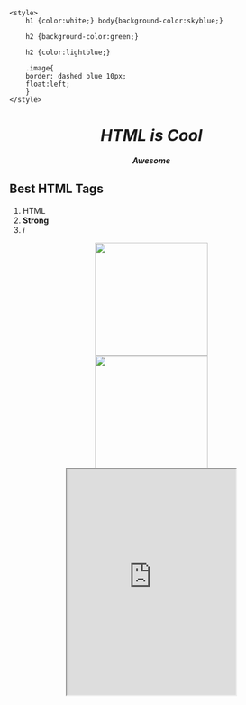 <DOCTYPE HTML> 
<HTML>
<Title> HTML Doc </Title>
  
    <style>       
        h1 {color:white;} body{background-color:skyblue;}  
    
        h2 {background-color:green;}
    
        h2 {color:lightblue;}
   
        .image{
        border: dashed blue 10px;
        float:left;
        }
    </style>
<body>
    <center>   <h1> <i> HTML is Cool </i> </h1> </center>
    <p> <center> <i> <b> Awesome </b> </i> </center> </p>
    <h2>Best HTML Tags </h2>
            <ol> <li> HTML </li> 
                <li> <strong> Strong</strong></li>    
                <li><i>i</i></li>
    </ol>
   <center> <img class="image" src="https://upload.wikimedia.org/wikipedia/commons/thumb/e/ea/Dog_coat_variation.png/220px-Dog_coat_variation.png" width="200"> </center>
    <center> <img src="https://upload.wikimedia.org/wikipedia/commons/9/99/Brooks_Chase_Ranger_of_Jolly_Dogs_Jack_Russell.jpg" width="200">
        <center> <iframe src="https://snake.googlemaps.com/" length="400" height="400"> </center>
            
</body>
</HTML>
